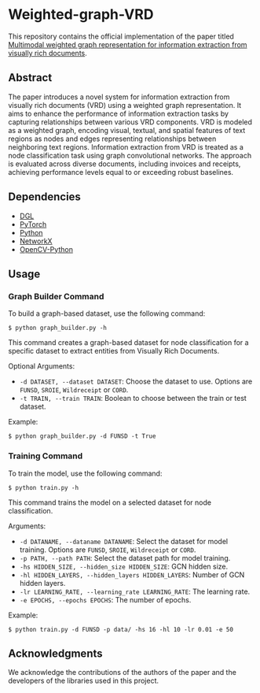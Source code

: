 # Weighted-graph-VRD

This repository contains the official implementation of the paper titled [Multimodal weighted graph representation for information extraction from visually rich documents](https://www.sciencedirect.com/science/article/abs/pii/S0925231223013462).

## Abstract

The paper introduces a novel system for information extraction from visually rich documents (VRD) using a weighted graph representation. It aims to enhance the performance of information extraction tasks by capturing relationships between various VRD components. VRD is modeled as a weighted graph, encoding visual, textual, and spatial features of text regions as nodes and edges representing relationships between neighboring text regions. Information extraction from VRD is treated as a node classification task using graph convolutional networks. The approach is evaluated across diverse documents, including invoices and receipts, achieving performance levels equal to or exceeding robust baselines.

## Dependencies

- [DGL](https://www.dgl.ai/)
- [PyTorch](https://pytorch.org/)
- [Python](https://www.python.org/)
- [NetworkX](https://networkx.org/documentation/stable/tutorial.html)
- [OpenCV-Python](https://opencv.org/)

## Usage

### Graph Builder Command

To build a graph-based dataset, use the following command:

```shell script
$ python graph_builder.py -h   
```

This command creates a graph-based dataset for node classification for a specific dataset to extract entities from Visually Rich Documents.

Optional Arguments:
- `-d DATASET, --dataset DATASET`: Choose the dataset to use. Options are `FUNSD`, `SROIE`, `Wildreceipt` or `CORD`.
- `-t TRAIN, --train TRAIN`: Boolean to choose between the train or test dataset.

Example:

```shell
$ python graph_builder.py -d FUNSD -t True
```
### Training Command

To train the model, use the following command:

```shell script
$ python train.py -h
```

This command trains the model on a selected dataset for node classification.

Arguments:
- `-d DATANAME, --dataname DATANAME`: Select the dataset for model training. Options are `FUNSD`, `SROIE`, `Wildreceipt` or `CORD`.
- `-p PATH, --path PATH`: Select the dataset path for model training.
- `-hs HIDDEN_SIZE, --hidden_size HIDDEN_SIZE`: GCN hidden size.
- `-hl HIDDEN_LAYERS, --hidden_layers HIDDEN_LAYERS`: Number of GCN hidden layers.
- `-lr LEARNING_RATE, --learning_rate LEARNING_RATE`: The learning rate.
- `-e EPOCHS, --epochs EPOCHS`: The number of epochs.

Example:

```shell
$ python train.py -d FUNSD -p data/ -hs 16 -hl 10 -lr 0.01 -e 50
```

## Acknowledgments
We acknowledge the contributions of the authors of the paper and the developers of the libraries used in this project.




